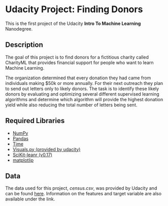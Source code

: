 # Udacity Project: Finding Donors

This is the first project of the Udacity **Intro To Machine Learning** Nanodegree. 

## Description

The goal of this project is to find donors for a fictitious charity called CharityML that provides financial support for people who want to learn Machine Learning. 


The organization determined that every donation they had came from individuals making $50k or more annually. For their next outreach they plan to send out letters only to likely donors.
The task is to identify these likely donors by evaluating and optimizing several different supervised learning algorithms and determine which algorithm will provide the highest donation yield while also reducing the total number of letters being sent.

## Required Libraries

- [NumPy](https://docs.scipy.org/doc/numpy/user/index.html)
- [Pandas](https://pandas.pydata.org/pandas-docs/stable/)
- [Time](https://docs.python.org/3/library/time.html)
- [Visuals.py (provided by udacity)](https://github.com/udacity/DSND_Term1/tree/master/projects/p1_charityml)
- [SciKit-leanr (v0.17)](https://scikit-learn.org/stable/)
- [matplotlip](https://matplotlib.org/)

## Data

The data used for this project, _census.csv_, was provided by Udacity and can be found [here](https://github.com/udacity/DSND_Term1/tree/master/projects/p1_charityml). Information on the features and target variable are also available 
under the link.


